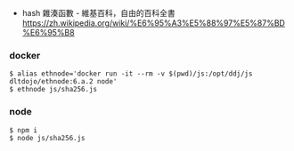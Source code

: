 * hash 雜湊函數 - 維基百科，自由的百科全書 https://zh.wikipedia.org/wiki/%E6%95%A3%E5%88%97%E5%87%BD%E6%95%B8


### docker 

```
$ alias ethnode='docker run -it --rm -v $(pwd)/js:/opt/ddj/js dltdojo/ethnode:6.a.2 node'
$ ethnode js/sha256.js
```

### node

```
$ npm i 
$ node js/sha256.js
```